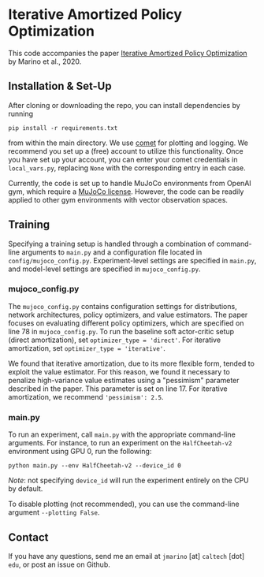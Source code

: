 # Iterative Amortized Policy Optimization

This code accompanies the paper [Iterative Amortized Policy Optimization](https://openreview.net/pdf?id=49mMdsxkPlD) by Marino et al., 2020.

## Installation & Set-Up

After cloning or downloading the repo, you can install dependencies by running
```
pip install -r requirements.txt
```
from within the main directory. We use [comet](https://www.comet.ml/site/) for plotting and logging. We recommend you set up a (free) account to utilize this functionality. Once you have set up your account, you can enter your comet credentials in `local_vars.py`, replacing `None` with the corresponding entry in each case.

Currently, the code is set up to handle MuJoCo environments from OpenAI gym, which require a [MuJoCo license](https://www.roboti.us/license.html). However, the code can be readily applied to other gym environments with vector observation spaces.

## Training

Specifying a training setup is handled through a combination of command-line arguments to `main.py` and a configuration file located in `config/mujoco_config.py`. Experiment-level settings are specified in `main.py`, and model-level settings are specified in `mujoco_config.py`.

### mujoco_config.py

The `mujoco_config.py` contains configuration settings for distributions, network architectures, policy optimizers, and value estimators. The paper focuses on evaluating different policy optimizers, which are specified on line 78 in `mujoco_config.py`. To run the baseline soft actor-critic setup (direct amortization), set `optimizer_type = 'direct'`. For iterative amortization, set `optimizer_type = 'iterative'`.

We found that iterative amortization, due to its more flexible form, tended to exploit the value estimator. For this reason, we found it necessary to penalize high-variance value estimates using a "pessimism" parameter described in the paper. This parameter is set on line 17. For iterative amortization, we recommend `'pessimism': 2.5`.

### main.py


To run an experiment, call `main.py` with the appropriate command-line arguments. For instance, to run an experiment on the `HalfCheetah-v2` environment using GPU 0, run the following:
```
python main.py --env HalfCheetah-v2 --device_id 0
```
*Note*: not specifying `device_id` will run the experiment entirely on the CPU by default.

To disable plotting (not recommended), you can use the command-line argument `--plotting False`.

## Contact

If you have any questions, send me an email at `jmarino` [at] `caltech` [dot] `edu`, or post an issue on Github.
